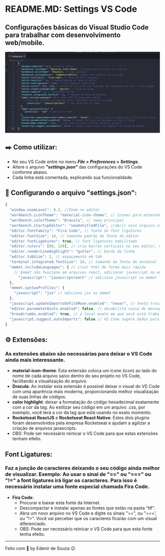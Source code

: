 # README.MD: Settings VS Code
## Configurações básicas do Visual Studio Code para trabalhar com desenvolvimento web/mobile.

![Image VS Code - Settings](Image-VSCode.png)

## :black_nib: Como utilizar:
- No seu VS Code entre no menu ***File > Preferences > Settings***.
- Altere o arquivo ***"settings.json"*** das configurações do VS Code conforme abaixo.
- Cada linha está comentada, explicando sua funcionalidade.

## :dart: Configurando o arquivo "settings.json":

```javascript
{
  "window.zoomLevel": 0.2, //Zoom no editor
  "workbench.iconTheme": "material-icon-theme", // ícones para extensões dos arquivos
  "workbench.colorTheme": "Dracula", // tema principal
  "workbench.startupEditor": "newUntitledFile", //abrir novo arquivo com este nome
  "editor.fontFamily": "Fira Code", // fonte do font ligatures
  "editor.fontSize": 14, // tamanho padrão da fonte do editor
  "editor.fontLigatures": true, // font ligatures habilitado
  "editor.rulers": [80, 120], // cria barras verticais no seu editor, nas colunas 80 e 120, auxiliando o desenvolvedor a saber que está na hora de pular de linha
  "editor.renderLineHighlight": "gutter", // borda da linha
  "editor.tabSize": 2, // espaçamento em tab
  "terminal.integrated.fontSize": 14, // tamanho da fonte do terminal
  "emmet.includeLanguages": { // criar html de forma mais rápida
    // Emmet não funciona em arquivos react, adicionar javascript no emmet
      "javascript": "javascriptreact" // adiciona javascript no emmet
  },
  "emmet.syntaxProfiles": {
    "javascript": "jsx" // adiciona jsx no emmet
  },
  "javascript.updateImportsOnFileMove.enabled": "never", // tenta trocar as importações, alterar para "never"
  "editor.parameterHints.enabled": false, // desabilita caixa de mensagens ao editar código
  "breadcrumbs.enabled": true, // o local exato em que você está trabalhando no seu código é exibido na parte superior do seu editor
  "javascript.suggest.autoImports": false // VS Code sugere dados para importar na edição do código.
}
```

## :gear: Extensões:
### As extensões abaixo são necessárias para deixar o VS Code ainda mais interessante.

- **material-icon-theme**: Esta extensão coloca um ícone (icon) ao lado do nome de cada arquivo salvo dentro do seu projeto no VS Code, facilitando a visualização do arquivo.
- **Dracula**: Ao instalar esta extensão é possível deixar o visual do VS Code com uma aparência mais moderna, proporcionando melhor visualização de suas linhas de códigos.
- **color highlight**: deixar a formatação do código hexadecimal exatamente com a cor da tag. Ao estilizar seu código em um arquivo .css, por exemplo, você terá a cor da tag que está usando no exato momento.
- **Rocketseat ReactJS** e **Rocketseat React Native**: Estes dois plugins foram desenvolvidos pela empresa Rocketseat e ajudam a agilizar a criação de arquivos javascripts.
- OBS: Pode ser necessário reinicar o VS Code para que estas extensões tenham efeito.

## Font Ligatures:
### Faz a junção de caracteres deixando o seu código ainda melhor de visualizar. Exemplo: Ao usar o sinal de "==" ou "==="  ou "!=" a font ligatures irá ligar os caracteres. Para isso é necessário instalar uma fonte especial chamada Fira Code.

- **Fira Code**:
  - Procurar e baixar esta fonte da Internet.
  - Descompactar e instalar apenas as fontes que estão na pasta "ttf".
  - Abra um novo arquivo no VS Code e digite os sinais "==", ou "===', ou "!=". Você vai perceber que os caracteres ficarão com um visual diferenciado.
  - OBS: Pode ser necessário reinicar o VS Code para que esta fonte tenha efeito.

---
Feito com 🧡 by Edenir de Souza 😉